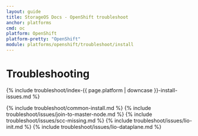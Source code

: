 ```yaml
---
layout: guide
title: StorageOS Docs - OpenShift troubleshoot
anchor: platforms
cmd: oc
platform: OpenShift
platform-pretty: "OpenShift"
module: platforms/openshift/troubleshoot/install
---
```


# Troubleshooting

{% include troubleshoot/index-{{ page.platform | downcase }}-install-issues.md %}

{% include troubleshoot/common-install.md %}
{% include troubleshoot/issues/join-to-master-node.md %}
{% include troubleshoot/issues/scc-missing.md %}
{% include troubleshoot/issues/lio-init.md %}
{% include troubleshoot/issues/lio-dataplane.md %}
